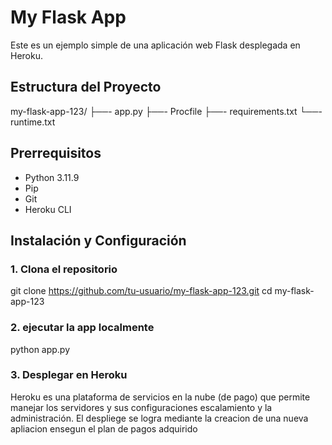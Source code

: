 # My Flask App

Este es un ejemplo simple de una aplicación web Flask desplegada en Heroku.

## Estructura del Proyecto

my-flask-app-123/
├──- app.py
├──- Procfile
├──- requirements.txt
└──- runtime.txt


## Prerrequisitos

- Python 3.11.9
- Pip
- Git
- Heroku CLI

## Instalación y Configuración

### 1. Clona el repositorio


git clone https://github.com/tu-usuario/my-flask-app-123.git
cd my-flask-app-123


### 2. ejecutar la app localmente 
python app.py

### 3. Desplegar en Heroku
   Heroku es una plataforma de servicios en la nube (de pago) que permite manejar los servidores y sus configuraciones
   escalamiento y la administración. El despliege se logra mediante la creacion de una nueva apliacion ensegun el plan de pagos adquirido




